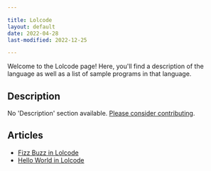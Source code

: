 ```yaml
---

title: Lolcode
layout: default
date: 2022-04-28
last-modified: 2022-12-25

---
```


Welcome to the Lolcode page! Here, you'll find a description of the language as well as a list of sample programs in that language.

## Description

No 'Description' section available. [Please consider contributing](https://github.com/TheRenegadeCoder/sample-programs-website).

## Articles

- [Fizz Buzz in Lolcode](https://sampleprograms.io/projects/fizz-buzz/lolcode)
- [Hello World in Lolcode](https://sampleprograms.io/projects/hello-world/lolcode)